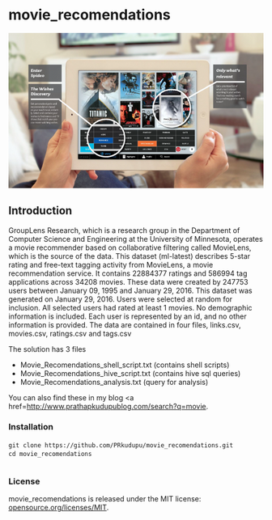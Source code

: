 # movie_recomendations
![alt text](movie_recomend.png)
## Introduction
GroupLens Research, which is a research group in the Department of Computer Science and Engineering at the University of Minnesota, operates a movie recommender based on collaborative filtering called MovieLens, which is the source of the data.
This dataset (ml-latest) describes 5-star rating and free-text tagging activity from MovieLens, a movie recommendation service. It contains 22884377 ratings and 586994 tag applications across 34208 movies. These data were created by 247753 users between January 09, 1995 and January 29, 2016. This dataset was generated on January 29, 2016.
Users were selected at random for inclusion. All selected users had rated at least 1 movies. No demographic information is included. Each user is represented by an id, and no other information is provided.
The data are contained in four files, links.csv, movies.csv, ratings.csv and tags.csv

The solution has 3 files 
* Movie_Recomendations_shell_script.txt (contains shell scripts)
* Movie_Recomendations_hive_script.txt (contains hive sql queries)
* Movie_Recomendations_analysis.txt (query for analysis)

You can also find these in my blog <a href=http://www.prathapkudupublog.com/search?q=movie</a>. 

### Installation
<table>
      <tr>
            <code>git clone https://github.com/PRkudupu/movie_recomendations.git                                                                  </code>
      </tr>
      <br>
      <tr>
          <code>cd movie_recomendations</code> 
      </tr>
</table>

### License 
movie_recomendations is released under the MIT license:
 <a href="https://opensource.org/licenses/MIT">opensource.org/licenses/MIT</a>.
